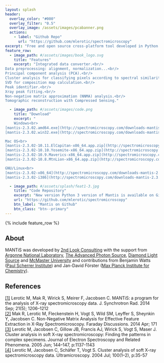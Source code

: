 ```yaml
---
layout: splash
header:
  overlay_color: "#000"
  overlay_filter: "0.5"
  overlay_image: /assets/images/pcabanner.png
  actions:
    - label: "Github Repo"
      url: "https://github.com/mlerotic/spectromicroscopy"
excerpt: "Free and open source cross-platform tool developed in Python for spectromicroscopy data analysis."
feature_row:
  - image_path: #/assets/images/book_logo.svg
    title: "Features"
    excerpt: "Integrated data converter.<br/>
Data preprocessing: alignment, normalization...<br/>
Principal component analysis (PCA).<br/>
Cluster analysis for classifying pixels according to spectral similarity.<br/>
SVD for composition map calculation.<br/>
Peak identifier.<br/>
Xray peak fitting.<br/>
Non-negative matrix approximation (NNMA) analysis.<br/>
Tomographic reconstruction with Compressed Sensing."

  - image_path: #/assets/images/code.png
    title: "Download"
    excerpt: "
	Windows<br>
[mantis-2.3.02.amd64.exe](http://spectromicroscopy.com/downloads-mantis-2.3.02.amd64.php)<br>
[mantis-2.3.02.win32.exe](http://spectromicroscopy.com/downloads-mantis-2.3.02.win32.php)<br>

Mac OS<br>
[mantis-2.3.02-10.11.ElCapitan-x86_64.app.zip](http://spectromicroscopy.com/downloads-mantis-2.3.02-10.11.ElCapitan-x86_64.app.zip.php)<br>
[mantis-2.3.02-10.10.Yosemite-x86_64.app.zip](http://spectromicroscopy.com/downloads-mantis-2.3.02-10.10.Yosemite-x86_64.app.zip.php)<br>
[mantis-2.3.02-10.9.Maverics-x86_64.app.zip](http://spectromicroscopy.com/downloads-mantis-2.3.02-10.9.Maverics-x86_64.app.zip.php)<br>
[mantis-2.3.02-10.8.MtnLion-x86_64.app.zip](http://spectromicroscopy.com/downloads-mantis-2.3.02-10.8.MtnLion-x86_64.app.zip.php)<br>

GNU/Linux<br>
[mantis-2.3.02-x86_64](http://spectromicroscopy.com/downloads-mantis-2.3.02-x86_64.php)<br>
[mantis-2.3.02-i386](http://spectromicroscopy.com/downloads-mantis-2.3.02-i386.php)"

  - image_path: #/assets/splash/feat1-3.jpg
    title: "Code Repository"
    excerpt: "New version Python 3 version of Mantis is available on Github."
    url: "https://github.com/mlerotic/spectromicroscopy"
    btn_label: "Mantis on Github"
    btn_class: "btn--primary"
---
```

{% include feature_row %}

## About
MANTiS was developed by [2nd Look Consulting](http://2ndlookconsulting.com/) with the support from [Argonne National Laboratory](https://www.anl.gov/), [The Advanced Photon Source](https://www.aps.anl.gov/), [Diamond Light Source](https://www.diamond.ac.uk/Instruments/Imaging-and-Microscopy/I08/Software-for-data-analysis/) and [McMaster University](https://www.mcmaster.ca/) and contributions from Benjamin Watts \([Paul Scherrer Institute](https://www.psi.ch/en)\) and Jan-David Förster \([Max Planck Institute for Chemistry](https://www.mpic.de/2285/en)\).


## References

[\[1\]](http://dx.doi.org/10.1107/S1600577514013964) Lerotic M, Mak R, Wirick S, Meirer F, Jacobsen C. MANTiS: a program for the analysis of X-ray spectromicroscopy data. J. Synchrotron Rad. 2014 Sep; 21(5); 1206–1212<br/>
[\[2\]](http://doi.org/10.1039/C4FD00023D) Mak R, Lerotic M, Fleckenstein H, Vogt S, Wild SM, Leyffer S, Sheynkin Y, Jacobsen C. Non-Negative Matrix Analysis for Effective Feature Extraction in X-Ray Spectromicroscopy. Faraday Discussions. 2014 Apr; 171<br/>
[\[3\]](http://dx.doi.org/10.1016/j.elspec.2005.01.158) Lerotic M, Jacobsen C, Gillow JB, Francis AJ, Wirick S, Vogt S, Maser J. Cluster analysis in soft X-ray spectromicroscopy: Finding the patterns in complex specimens. Journal of Electron Spectroscopy and Related Phenomena. 2005 Jun; 144–147, p:1137-1143<br/>
[\[4\]](http://doi.org/10.1016/j.ultramic.2004.01.008) Lerotic M, Jacobsen C, Schäfer T, Vogt S. Cluster analysis of soft X-ray spectromicroscopy data. Ultramicroscopy. 2004 Jul; 100(1–2), p:35-57